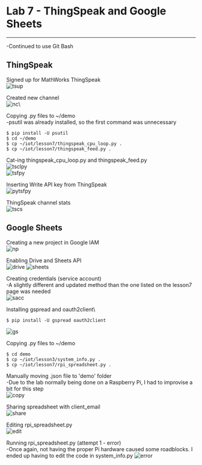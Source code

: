 # Lab 7 - ThingSpeak and Google Sheets
---

-Continued to use Git Bash

## ThingSpeak

Signed up for MathWorks ThingSpeak\
![tsup](SourceFolder/tssup.png)

Created new channel\
![nc](SourceFolder/newchannel.png)\

Copying .py files to ~/demo\
-psutil was already installed, so the first command was unnecessary
```
$ pip install -U psutil
$ cd ~/demo
$ cp ~/iot/lesson7/thingspeak_cpu_loop.py .
$ cp ~/iot/lesson7/thingspeak_feed.py .
```

Cat-ing thingspeak_cpu_loop.py and thingspeak_feed.py\
![tsclpy](SourceFolder/tsclpy.png)\
![tsfpy](SourceFolder/tsfpy.png)

Inserting Write API key from ThingSpeak\
![pytsfpy](SourceFolder/pytsfpy.png)

ThingSpeak channel stats\
![tscs](SourceFolder/tscs.png)

## Google Sheets

Creating a new project in Google IAM\
![np](SourceFolder/newproj.png)

Enabling Drive and Sheets API\
![drive](SourceFolder/drive.png)
![sheets](SourceFolder/sheets.png)

Creating credentials (service account)\
-A slightly different and updated method than the one listed on the lesson7 page was needed\
![sacc](SourceFolder/saccount.png)

Installing gspread and oauth2client\
```
$ pip install -U gspread oauth2client
```
![gs](SourceFolder/gspread.png)

Copying .py files to ~/demo
```
$ cd demo
$ cp ~/iot/lesson3/system_info.py .
$ cp ~/iot/lesson7/rpi_spreadsheet.py .
```

Manually moving .json file to 'demo' folder\
-Due to the lab normally being done on a Raspberry Pi, I had to improvise a bit for this step\
![copy](SourceFolder/copy.png)

Sharing spreadsheet with client_email\
![share](SourceFolder/share.png)

Editing rpi_spreadsheet.py\
![edit](SourceFolder/edit.png)

Running rpi_spreadsheet.py (attempt 1 - error)\
-Once again, not having the proper Pi hardware caused some roadblocks. I ended up having to edit the code in system_info.py
![error](SourceFolder/error.png)

